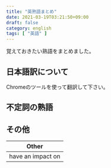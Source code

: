 ```yaml
---
title: "英熟語まとめ"
date: 2021-03-19T03:21:50+09:00
draft: false
category: english
tags: [ "英語" ]
---
```


覚えておきたい熟語をまとめました。

<!--more-->

## 日本語訳について
Chromeのツールを使って翻訳して下さい。

## 不定詞の熟語

## その他
| Other             |
| ----------------- |
| have an impact on |
